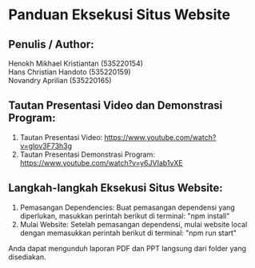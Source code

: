 # Panduan Eksekusi Situs Website<br>

## Penulis / Author:
Henokh Mikhael Kristiantan (535220154)<br>
Hans Christian Handoto (535220159)<br>
Novandry Aprilian (535220165)<br>

## Tautan Presentasi Video dan Demonstrasi Program:<br>
1. Tautan Presentasi Video: https://www.youtube.com/watch?v=glov3F73h3g<br>
2. Tautan Presentasi Demonstrasi Program: https://www.youtube.com/watch?v=y6JVIab1vXE<br>

## Langkah-langkah Eksekusi Situs Website:<br>
1. Pemasangan Dependencies: Buat pemasangan dependensi yang diperlukan, masukkan perintah berikut di terminal: "npm install"<br>
2. Mulai Website: Setelah pemasangan dependensi, mulai website local dengan memasukkan perintah berikut di terminal: "npm run start"<br>

Anda dapat mengunduh laporan PDF dan PPT langsung dari folder yang disediakan.
